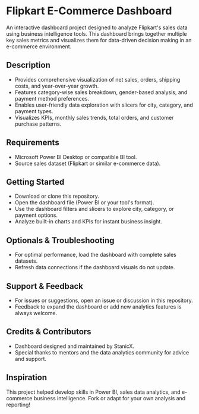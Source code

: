 # Flipkart E-Commerce Dashboard

An interactive dashboard project designed to analyze Flipkart's sales data using business intelligence tools. This dashboard brings together multiple key sales metrics and visualizes them for data-driven decision making in an e-commerce environment.

## Description

- Provides comprehensive visualization of net sales, orders, shipping costs, and year-over-year growth.
- Features category-wise sales breakdown, gender-based analysis, and payment method preferences.
- Enables user-friendly data exploration with slicers for city, category, and payment types.
- Visualizes KPIs, monthly sales trends, total orders, and customer purchase patterns.

## Requirements

- Microsoft Power BI Desktop or compatible BI tool.
- Source sales dataset (Flipkart or similar e-commerce data).

## Getting Started

- Download or clone this repository.
- Open the dashboard file (Power BI or your tool's format).
- Use the dashboard filters and slicers to explore city, category, or payment options.
- Analyze built-in charts and KPIs for instant business insight.

## Optionals & Troubleshooting

- For optimal performance, load the dashboard with complete sales datasets.
- Refresh data connections if the dashboard visuals do not update.

## Support & Feedback

- For issues or suggestions, open an issue or discussion in this repository.
- Feedback to expand the dashboard or add new analytics features is always welcome.

## Credits & Contributors

- Dashboard designed and maintained by StanicX.
- Special thanks to mentors and the data analytics community for advice and support.

## Inspiration

This project helped develop skills in Power BI, sales data analytics, and e-commerce business intelligence. Fork or adapt for your own analysis and reporting!
